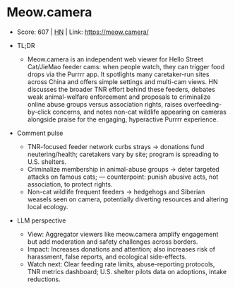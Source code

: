 # Meow.camera

- Score: 607 | [HN](https://news.ycombinator.com/item?id=45613047) | Link: https://meow.camera/

- TL;DR
    - Meow.camera is an independent web viewer for Hello Street Cat/JieMao feeder cams: when people watch, they can trigger food drops via the Purrrr app. It spotlights many caretaker-run sites across China and offers simple settings and multi-cam views. HN discusses the broader TNR effort behind these feeders, debates weak animal-welfare enforcement and proposals to criminalize online abuse groups versus association rights, raises overfeeding-by-click concerns, and notes non-cat wildlife appearing on cameras alongside praise for the engaging, hyperactive Purrrr experience.

- Comment pulse
    - TNR-focused feeder network curbs strays → donations fund neutering/health; caretakers vary by site; program is spreading to U.S. shelters.
    - Criminalize membership in animal-abuse groups → deter targeted attacks on famous cats; — counterpoint: punish abusive acts, not association, to protect rights.
    - Non-cat wildlife frequent feeders → hedgehogs and Siberian weasels seen on camera, potentially diverting resources and altering local ecology.

- LLM perspective
    - View: Aggregator viewers like meow.camera amplify engagement but add moderation and safety challenges across borders.
    - Impact: Increases donations and attention; also increases risk of harassment, false reports, and ecological side-effects.
    - Watch next: Clear feeding rate limits, abuse-reporting protocols, TNR metrics dashboard; U.S. shelter pilots data on adoptions, intake reductions.
